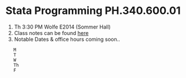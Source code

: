 # Stata Programming PH.340.600.01

1. Th 3:30 PM Wolfe E2014 (Sommer Hall)  
2. Class notes can be found [here](https://jhustata.github.io/book/intro.html)
3. Notable Dates & office hours coming soon..

```
   M
   T
   W
   Th
   F
```
